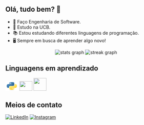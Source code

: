 ## Olá, tudo bem? 👋

- 🔭 Faço Engenharia de Software.
- 🎒 Estudo na UCB.
- 📚 Estou estudando diferentes linguagens de programação.
- 🖥️ Sempre em busca de aprender algo novo! 


<div align="center">
  <img src="https://github-readme-stats.vercel.app/api?username=gabxnz&hide_title=false&hide_rank=false&show_icons=true&include_all_commits=true&count_private=true&disable_animations=false&title_color=cccccc&text_color=cccccc&icon_color=cccccc&bg_color=000000&locale=en&hide_border=false" height="150" alt="stats graph"  />
  <img src="https://streak-stats.demolab.com?user=gabxnz&locale=en&mode=daily&title_color=cccccc&text_color=cccccc&ring=cccccc&fire=cccccc&currStreakLabel=cccccc&sideNums=cccccc&sideLabels=cccccc&dates=cccccc&background=000000&hide_border=false&border_radius=4" height="152" alt="streak graph"  />
</div>


 
## Linguagens em aprendizado  
<span>
  <img height="30" width="40" src="https://raw.githubusercontent.com/devicons/devicon/master/icons/python/python-original.svg" style="display: inline;">
  <img height="30" width="40" src="https://cdn.jsdelivr.net/gh/devicons/devicon@latest/icons/c/c-original.svg" style="display: inline;">
  <img src="https://cdn.jsdelivr.net/gh/devicons/devicon/icons/javascript/javascript-original.svg" width="40" height="40"/>
</span>  

## Meios de contato

[![LinkedIn](https://img.shields.io/badge/LinkedIn-0077B5?style=for-the-badge&logo=linkedin&logoColor=white)](https://www.linkedin.com/in/ana-beatriz-caldeira-faulin-796619364/)
[![Instagram](https://img.shields.io/badge/Instagram-E4405F?style=for-the-badge&logo=instagram&logoColor=white)](https://www.instagram.com/anafaulin/)




